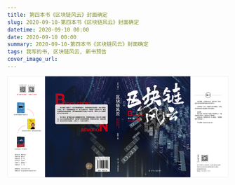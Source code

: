 ```yaml
---
title: 第四本书《区块链风云》封面确定
slug: 2020-09-10-第四本书《区块链风云》封面确定
datetime: 2020-09-10 00:00
date: 2020-09-10 00:00
summary: 2020-09-10-第四本书《区块链风云》封面确定
tags: 我写的书, 区块链风云, 新书预告
cover_image_url: 
---
```

![11503-vno00emhs9m.png](../assets/2020/10/189152033.png)